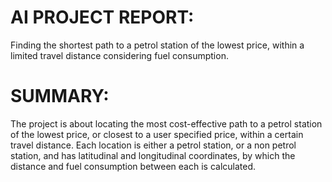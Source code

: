 # AI PROJECT REPORT: 
Finding the shortest path to a petrol station of the lowest price, within a limited travel distance considering fuel consumption.

# SUMMARY:
The project is about locating the most cost-effective path to a petrol station of the lowest price, or closest to a user specified price, within a certain travel distance. Each location is either a petrol station, or a non petrol station, and has latitudinal and longitudinal coordinates, by which the distance and fuel consumption between each is calculated.
